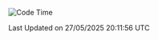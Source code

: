 <!--START_SECTION:waka-->
![Code Time](http://img.shields.io/badge/Code%20Time-5%2C129%20hrs%2058%20mins-blue)


 Last Updated on 27/05/2025 20:11:56 UTC
<!--END_SECTION:waka-->
